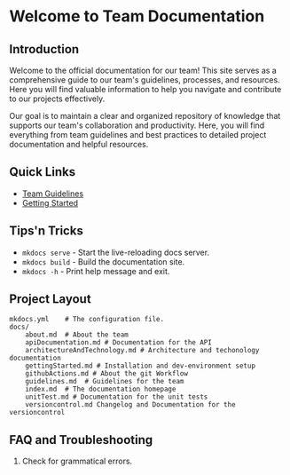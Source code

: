 # Welcome to Team Documentation

## Introduction
Welcome to the official documentation for our team! This site serves as a comprehensive guide to our team's guidelines, processes, and resources. Here you will find valuable information to help you navigate and contribute to our projects effectively.

Our goal is to maintain a clear and organized repository of knowledge that supports our team's collaboration and productivity. Here, you will find everything from team guidelines and best practices to detailed project documentation and helpful resources.

## Quick Links

- [Team Guidelines](guidelines.md)
- [Getting Started](gettingStarted.md)


## Tips'n Tricks
* `mkdocs serve` - Start the live-reloading docs server.
* `mkdocs build` - Build the documentation site.
* `mkdocs -h` - Print help message and exit.

## Project Layout
    mkdocs.yml    # The configuration file.
    docs/
        about.md  # About the team
        apiDocumentation.md # Documentation for the API
        architectureAndTechnology.md # Architecture and techonology documentation
        gettingStarted.md # Installation and dev-environment setup
        githubActions.md # About the git Workflow
        guidelines.md  # Guidelines for the team
        index.md  # The documentation homepage
        unitTest.md # Documentation for the unit tests
        versioncontrol.md Changelog and Documentation for the versioncontrol
        
        
## FAQ and Troubleshooting
1. Check for grammatical errors.